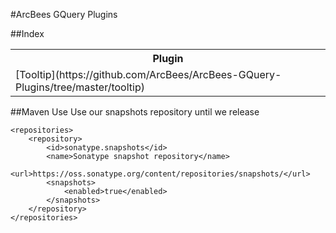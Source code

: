 #ArcBees GQuery Plugins

##Index
<table>
  <tr>
    <th>Plugin</th>
  </tr>
  <tr>
    <td>[Tooltip](https://github.com/ArcBees/ArcBees-GQuery-Plugins/tree/master/tooltip)</td>
  </tr>
</table>

##Maven Use
Use our snapshots repository until we release

```
<repositories>
    <repository>
        <id>sonatype.snapshots</id>
        <name>Sonatype snapshot repository</name>
        <url>https://oss.sonatype.org/content/repositories/snapshots/</url>
        <snapshots>
            <enabled>true</enabled>
        </snapshots>
    </repository>
</repositories>
```

